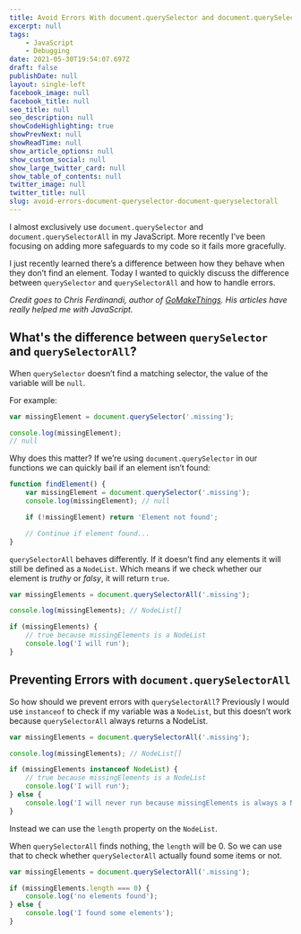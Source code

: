 ```yaml
---
title: Avoid Errors With document.querySelector and document.querySelectorAll
excerpt: null
tags:
    - JavaScript
    - Debugging
date: 2021-05-30T19:54:07.697Z
draft: false
publishDate: null
layout: single-left
facebook_image: null
facebook_title: null
seo_title: null
seo_description: null
showCodeHighlighting: true
showPrevNext: null
showReadTime: null
show_article_options: null
show_custom_social: null
show_large_twitter_card: null
show_table_of_contents: null
twitter_image: null
twitter_title: null
slug: avoid-errors-document-queryselector-document-queryselectorall
---
```


I almost exclusively use `document.querySelector` and `document.querySelectorAll` in my JavaScript. More recently I’ve been focusing on adding more safeguards to my code so it fails more gracefully.

I just recently learned there’s a difference between how they behave when they don’t find an element. Today I wanted to quickly discuss the difference between `querySelector` and `querySelectorAll` and how to handle errors.

_Credit goes to Chris Ferdinandi, author of [GoMakeThings](https://gomakethings.com/do-you-need-to-worry-about-errors-with-queryselectorall-in-vanilla-js/). His articles have really helped me with JavaScript._

## What's the difference between `querySelector` and `querySelectorAll`?

When `querySelector` doesn’t find a matching selector, the value of the variable will be `null`.

For example:

```javascript
var missingElement = document.querySelector('.missing');

console.log(missingElement);
// null
```

Why does this matter? If we’re using `document.querySelector` in our functions we can quickly bail if an element isn’t found:

```javascript
function findElement() {
    var missingElement = document.querySelector('.missing');
    console.log(missingElement); // null

    if (!missingElement) return 'Element not found';

    // Continue if element found...
}
```

`querySelectorAll` behaves differently. If it doesn’t find any elements it will still be defined as a `NodeList`. Which means if we check whether our element is _truthy_ or _falsy_, it will return `true`.

```javascript
var missingElements = document.querySelectorAll('.missing');

console.log(missingElements); // NodeList[]

if (missingElements) {
    // true because missingElements is a NodeList
    console.log('I will run');
}
```

## Preventing Errors with `document.querySelectorAll`

So how should we prevent errors with `querySelectorAll`? Previously I would use `instanceof` to check if my variable was a `NodeList`, but this doesn’t work because `querySelectorAll` always returns a NodeList.

```javascript
var missingElements = document.querySelectorAll('.missing');

console.log(missingElements); // NodeList[]

if (missingElements instanceof NodeList) {
    // true because missingElements is a NodeList
    console.log('I will run');
} else {
    console.log('I will never run because missingElements is always a NodeList');
}
```

Instead we can use the `length` property on the `NodeList`.

When `querySelectorAll` finds nothing, the `length` will be 0. So we can use that to check whether `querySelectorAll` actually found some items or not.

```javascript
var missingElements = document.querySelectorAll('.missing');

if (missingElements.length === 0) {
    console.log('no elements found');
} else {
    console.log('I found some elements');
}
```
